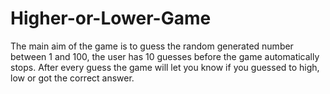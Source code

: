 # Higher-or-Lower-Game
The main aim of the game is to guess the random generated number between 1 and 100, the user has 10 guesses before the game automatically stops. After every guess the game will let you know if you guessed to high, low or got the correct answer.
